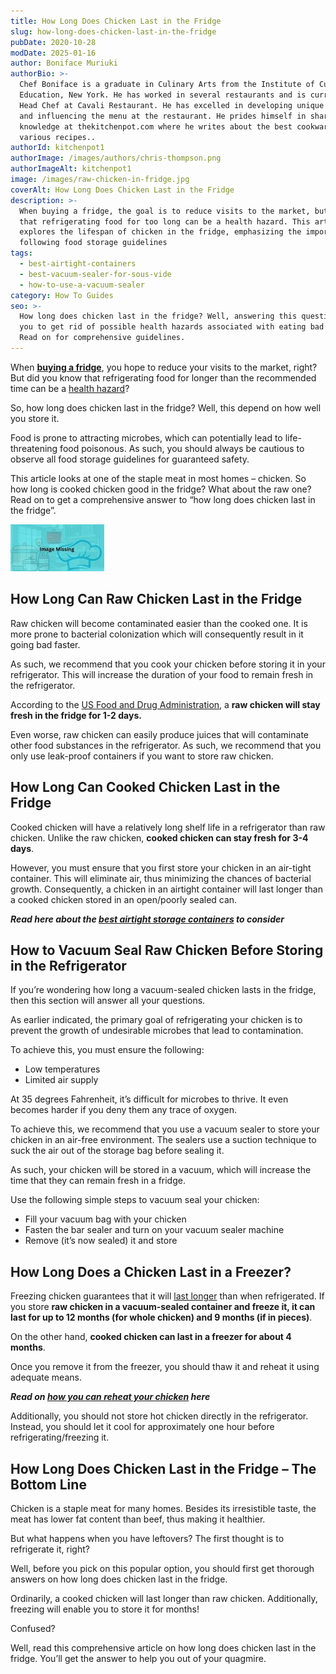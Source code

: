 ```yaml
---
title: How Long Does Chicken Last in the Fridge
slug: how-long-does-chicken-last-in-the-fridge
pubDate: 2020-10-28
modDate: 2025-01-16
author: Boniface Muriuki
authorBio: >-
  Chef Boniface is a graduate in Culinary Arts from the Institute of Culinary
  Education, New York. He has worked in several restaurants and is currently the
  Head Chef at Cavali Restaurant. He has excelled in developing unique recipes
  and influencing the menu at the restaurant. He prides himself in sharing his
  knowledge at thekitchenpot.com where he writes about the best cookware for
  various recipes..
authorId: kitchenpot1
authorImage: /images/authors/chris-thompson.png
authorImageAlt: kitchenpot1
image: /images/raw-chicken-in-fridge.jpg
coverAlt: How Long Does Chicken Last in the Fridge
description: >-
  When buying a fridge, the goal is to reduce visits to the market, but be aware
  that refrigerating food for too long can be a health hazard. This article
  explores the lifespan of chicken in the fridge, emphasizing the importance of
  following food storage guidelines
tags:
  - best-airtight-containers
  - best-vacuum-sealer-for-sous-vide
  - how-to-use-a-vacuum-sealer
category: How To Guides
seo: >-
  How long does chicken last in the fridge? Well, answering this question helps
  you to get rid of possible health hazards associated with eating bad food.
  Read on for comprehensive guidelines.
---
```


When **[buying a fridge](https://thekitchenpot.com/blog/best-side-by-side-refrigerator//)**, you hope to reduce your visits to the market, right? But did you know that refrigerating food for longer than the recommended time can be a [health hazard](https://www.fda.gov/consumers/consumer-updates/are-you-storing-food-safely)? 

So, how long does chicken last in the fridge? Well, this depend on how well you store it.

Food is prone to attracting microbes, which can potentially lead to life-threatening food poisonous. As such, you should always be cautious to observe all food storage guidelines for guaranteed safety.

This article looks at one of the staple meat in most homes – chicken. So how long is cooked chicken good in the fridge? What about the raw one? Read on to get a comprehensive answer to “how long does chicken last in the fridge”. 

![How Long Does a Chicken Last in a Fridge ](images/portablegasgrill.jpg)

## **How Long Can Raw Chicken Last in the Fridge**

Raw chicken will become contaminated easier than the cooked one. It is more prone to bacterial colonization which will consequently result in it going bad faster. 

As such, we recommend that you cook your chicken before storing it in your refrigerator. This will increase the duration of your food to remain fresh in the refrigerator. 

According to the [US Food and Drug Administration](https://www.fda.gov/home), a **raw chicken will stay fresh in the fridge for 1-2 days.** 

Even worse, raw chicken can easily produce juices that will contaminate other food substances in the refrigerator. As such, we recommend that you only use leak-proof containers if you want to store raw chicken. 

## **How Long Can Cooked Chicken Last in the Fridge** 

Cooked chicken will have a relatively long shelf life in a refrigerator than raw chicken. Unlike the raw chicken, **cooked chicken can stay fresh for 3-4 days**.

However, you must ensure that you first store your chicken in an air-tight container. This will eliminate air, thus minimizing the chances of bacterial growth. Consequently, a chicken in an airtight container will last longer than a cooked chicken stored in an open/poorly sealed can. 

***Read here about the [best airtight storage containers](https://thekitchenpot.com/blog/best-airtight-food-storage-containers//) to consider***

## **How to Vacuum Seal Raw Chicken Before Storing in the Refrigerator**

If you’re wondering how long a vacuum-sealed chicken lasts in the fridge, then this section will answer all your questions. 

As earlier indicated, the primary goal of refrigerating your chicken is to prevent the growth of undesirable microbes that lead to contamination. 

To achieve this, you must ensure the following:

-   Low temperatures
-   Limited air supply

At 35 degrees Fahrenheit, it’s difficult for microbes to thrive. It even becomes harder if you deny them any trace of oxygen. 

To achieve this, we recommend that you use a vacuum sealer to store your chicken in an air-free environment. The sealers use a suction technique to suck the air out of the storage bag before sealing it. 

As such, your chicken will be stored in a vacuum, which will increase the time that they can remain fresh in a fridge. 

Use the following simple steps to vacuum seal your chicken:

-   Fill your vacuum bag with your chicken
-   Fasten the bar sealer and turn on your vacuum sealer machine
-   Remove (it’s now sealed) it and store

## **How Long Does a Chicken Last in a Freezer?**

Freezing chicken guarantees that it will [last longer](https://ask.usda.gov/s/article/How-long-can-you-freeze-chicken) than when refrigerated. If you store **raw chicken in a vacuum-sealed container and freeze it, it can last for up to 12 months (for whole chicken) and 9 months (if in pieces)**.

On the other hand, **cooked chicken can last in a freezer for about 4 months**. 

Once you remove it from the freezer, you should thaw it and reheat it using adequate means.

***Read on [how you can reheat your chicken](https://thekitchenpot.com/blog/how-to-reheat-chicken-wings//) here*** 

Additionally, you should not store hot chicken directly in the refrigerator. Instead, you should let it cool for approximately one hour before refrigerating/freezing it.  

## **How Long Does Chicken Last in the Fridge – The Bottom Line** 

Chicken is a staple meat for many homes. Besides its irresistible taste, the meat has lower fat content than beef, thus making it healthier. 

But what happens when you have leftovers? The first thought is to refrigerate it, right?

Well, before you pick on this popular option, you should first get thorough answers on how long does chicken last in the fridge.

Ordinarily, a cooked chicken will last longer than raw chicken. Additionally, freezing will enable you to store it for months!

Confused?

Well, read this comprehensive article on how long does chicken last in the fridge. You’ll get the answer to help you out of your quagmire.